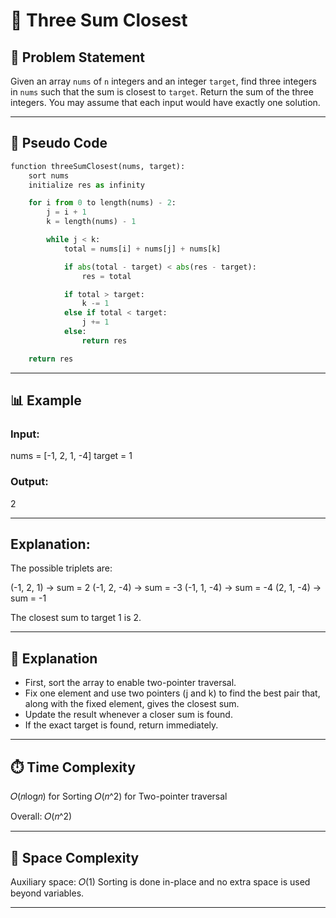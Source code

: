 # 🧮 Three Sum Closest

## 📘 Problem Statement

Given an array `nums` of `n` integers and an integer `target`, find three integers in `nums` such that the sum is closest to `target`. Return the sum of the three integers. You may assume that each input would have exactly one solution.

---

## 🧠 Pseudo Code

```python
function threeSumClosest(nums, target):
    sort nums
    initialize res as infinity

    for i from 0 to length(nums) - 2:
        j = i + 1
        k = length(nums) - 1

        while j < k:
            total = nums[i] + nums[j] + nums[k]

            if abs(total - target) < abs(res - target):
                res = total

            if total > target:
                k -= 1
            else if total < target:
                j += 1
            else:
                return res

    return res
```
---

## 📊 Example

### Input:
nums = [-1, 2, 1, -4]
target = 1

### Output:
2

---

## Explanation:

The possible triplets are:

(-1, 2, 1) → sum = 2
(-1, 2, -4) → sum = -3
(-1, 1, -4) → sum = -4
(2, 1, -4) → sum = -1

The closest sum to target 1 is 2.

---

## 🧩 Explanation

- First, sort the array to enable two-pointer traversal.
- Fix one element and use two pointers (j and k) to find the best pair that, along with the fixed element, gives the closest sum.
- Update the result whenever a closer sum is found.
- If the exact target is found, return immediately.

---

## ⏱️ Time Complexity

𝑂(𝑛log⁡𝑛) for Sorting
𝑂(𝑛^2) for Two-pointer traversal 

Overall: 
𝑂(𝑛^2)

---

## 🧠 Space Complexity

Auxiliary space: 
𝑂(1)
Sorting is done in-place and no extra space is used beyond variables.

---
